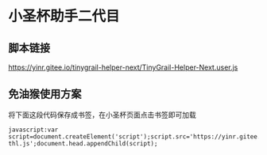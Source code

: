 # 小圣杯助手二代目

## 脚本链接

<https://yinr.gitee.io/tinygrail-helper-next/TinyGrail-Helper-Next.user.js>

## 免油猴使用方案

将下面这段代码保存成书签，在小圣杯页面点击书签即可加载

```
javascript:var script=document.createElement('script');script.src='https://yinr.gitee.io/bgm-thl.js';document.head.appendChild(script);
```

